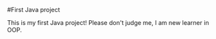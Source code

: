 #First Java project

This is my first Java project! Please don't judge me, I am new learner in OOP.
